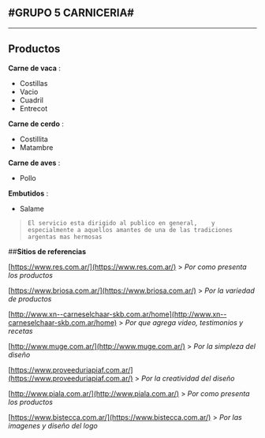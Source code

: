 ﻿#GRUPO 5 CARNICERIA#
---


----------

## Productos  


**Carne de vaca** :

- Costillas
- Vacio
- Cuadril
- Entrecot

**Carne de cerdo** :

- Costillita
- Matambre

**Carne de aves** :

- Pollo

**Embutidos** :
 
- Salame

> `El servicio esta dirigido al publico en general,   
>  y especialmente a aquellos amantes de una de las tradiciones argentas mas hermosas`
> 

##__Sitios de referencias__

[https://www.res.com.ar/](https://www.res.com.ar/) > _Por como presenta los productos_

[https://www.briosa.com.ar/](https://www.briosa.com.ar/) > _Por la variedad de productos_

[http://www.xn--carneselchaar-skb.com.ar/home](http://www.xn--carneselchaar-skb.com.ar/home) > _Por que agrega video, testimonios y recetas_

[http://www.muge.com.ar/](http://www.muge.com.ar/) > _Por la simpleza del diseño_

[https://www.proveeduriapiaf.com.ar/](https://www.proveeduriapiaf.com.ar/) > _Por la creatividad del diseño_

[http://www.piala.com.ar/](http://www.piala.com.ar/) > _Por como presenta los productos_

[https://www.bistecca.com.ar/](https://www.bistecca.com.ar/) > _Por las imagenes y diseño del logo_
